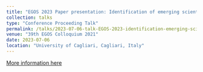 ```yaml
---
title: "EGOS 2023 Paper presentation: Identification of emerging scientific fields using text analysis"
collection: talks
type: "Conference Proceeding Talk"
permalink: /talks/2023-07-06-talk-EGOS-2023-identification-emerging-scientific-fields-using-text-analysis
venue: "39th EGOS Colloquium 2021"
date: 2023-07-06
location: "University of Cagliari, Cagliari, Italy"
---
```


[More information here](https://www.egos.org/jart/prj3/egos/main.jart?rel=de&reserve-mode=active&content-id=1610525130808&subtheme_id=1573461260191&show_prog=yes)
